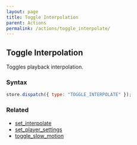 ```yaml
---
layout: page
title: Toggle Interpolation
parent: Actions
permalink: /actions/toggle_interpolate/
---
```


## Toggle Interpolation

Toggles playback interpolation.

### Syntax

```js
store.dispatch({ type: "TOGGLE_INTERPOLATE" });
```

### Related

- [set_interpolate](./set_interpolate.md)
- [set_player_settings](./set_player_settings.md)
- [toggle_slow_motion](./toggle_slow_motion.md)
